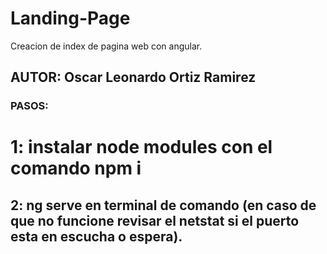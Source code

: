 # Landing-Page
Creacion de index de pagina web con angular.
## AUTOR: Oscar Leonardo Ortiz Ramirez

### PASOS:
# 1: instalar node modules con el comando npm i 
## 2: ng serve en terminal de comando (en caso de que no funcione revisar el netstat si el puerto esta en escucha o espera).
